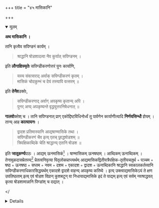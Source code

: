 +++
title = "४५ मासिकानि"

+++

<details open><summary>मूलम्</summary>

**अथ मासिकानि ।**

तानि कृत्वैव सपिण्डनं कार्यम् । 

> श्राद्धानि षोडशादत्वा नैव कुर्यात् सपिण्डनम् ।

इति **लौगाक्षिस्मृतेः** सपिण्डीकरणोत्तरं पुनः कार्याणि,

> यस्य संवत्सराद् अर्वाक् सपिण्डीकरणं कृतम् ।  
मासिकं चोदकुम्भं च देयं तस्यापि वत्सरम् ॥

इति **तेनैव**उक्तेः,

> सपिण्डीकरणाद् अर्वाग् अपकृष्य कृतान्य् अपि ।  
पुनर् अप्य् अपकृष्यन्ते वृद्ध्युत्तरनिषेधनात् ॥

**गालवो**क्तेश् च । तानि सपिण्डनात् प्राग् एकोद्दिष्टविधिनोर्ध्वं तु पार्वणेन कार्याणीत्यादि **निर्णयसिन्धौ** ज्ञेयम् । तान्य् आह **कात्यायनः** ।

> द्वादश प्रतिमास्यानि आद्यषाण्मासिके तथा ।  
सपिण्डीकरणं चैव इत्य् एतच् छ्राद्धषोडशम् ॥  
त्रिपक्षिकाब्दिके चेति श्राद्धान्य् एतानि षोडश ॥

इति **जातूकर्ण्य**पाठः । आद्यम् ऊनमासिकं[^८४] । षाण्मासिकम् ऊनषष्ठम् । आब्दिकम् ऊनाब्दिकम् । तेनामुकदासप्रेतस्य[^८५] प्रेतत्वनिवृत्या पितृलोकप्राप्त्यर्थम् आद्यमासिकद्वितीयत्रैपक्षिक-तृतीयचतुर्थ ◦ पञ्चम ◦ षष्ठ ◦ ऊनषष्ठ ◦ सप्तम ◦ नवम ◦ दशम ◦ एकादश ◦ द्वादश ◦ ऊनाब्दिकानि श्राद्धानि स्वकालकर्तव्यानि सपिण्डीकरणाधिकारसिद्ध्यर्थम् एकादशे द्वादशे वाहन्य् अपकृष्य करिष्ये । इत्य् उक्त्वाद्यमासिकेऽयं ते क्षण उपतिष्ठताम् इत्य् एवं षोडश विप्रान् कुशबटून् वा निधायाद्यमासिके इदं ते पाद्यम् इत्य् एवं सर्वम् नवश्राद्धवत् कृत्वा षोडशामान्नानि पिण्डांश् च दद्यात् । 

[^८४]:
     प्- आद्यमूलमासिकं

[^८५]:
     प् ओमित्स् -प्रेतस्य

</<details>

<details><summary>मराठी</summary>

यानन्तर मासिकें साङ्गतो. 

ही मासिकें करून सपिण्डी करावी. कारण “ १६ मासिकश्राद्धे झाल्यावाञ्चून स पिण्डी करूं नये,” असी लौगाक्षिस्मृति आहे. कदाचित् सपिण्डी त्वरित करणे असल्यास, अपकर्षाने १६ मासिकें करून, सपिण्डी झाल्यावर पुनः यथाकाली मासिकें करावी. कारण, "ज्याचें वर्षापूर्वी सपिण्डीकरण केले असेल त्याची मासिकें व उदकुम्भदान ही, वर्षपर्यम्त यथाकाली करावी, " असें तोच लौङ्गाक्षि ह्मणतो "कदाचित् अपकर्षाने प्रथम मासिके केली असून, नन्तर विवाहादि कर्तव्य असल्यास नान्दीश्रादानन्तर मासिकेम् करूं नये असा निषेध आहे ह्मणून, राहिलेली मासिकें पुनः विवाहापूर्वी अपकर्षाने करावी, " असें गालववचनही आहे. ती सपिण्डीपूर्वी एकोद्दिष्टविधीने, व नन्तर पार्वण विधीने करावी, इत्यादि प्रकार निर्णयसिन्धूत पहावा. ती मासिकें कात्यायन साङ्गतो “ प्रतिमहिन्याची १२, उनमासिक १, ऊनेपाण्मासिकं १, त्रैपक्षिक १, ऊनाब्दिक १, मि ळून सोळा. " याम्त सङ्कल्प पुढे लिहिल्याप्रमाणे करावे. 

> अमुकदासप्रेतस्य प्रेतत्वनिवृत्त्या पितृलोकप्राप्त्यर्थम् आद्यमासिक द्वितीयमासिक त्रैपक्षिक तृतीयमासिक चतुर्थमासिक पञ्चममासिक षष्ठमासिक ऊनषष्ठमासिक सप्तममासिक अष्टममासिक नवममासिक दशममासिक एकादशमासिक द्वादशमासिक ऊनाब्दिकश्राद्धानि स्वकालकर्तव्यानि सपिण्डीकरणाधिकारसिद्ध्यर्थम् एकादशे द्वादशे वा अहन्यपकृष्य करिष्ये । 

असा सङ्कल्प करून,-आद्यमासिके अयं ते क्षण उपतिष्ठतां ह्मणून, ब्राह्मण किंवां दर्भबटूस क्षण द्यावा. असेम्च दुसन्यास-द्वितीयमासिके क्षण उपतिष्ठतां-असा पूर्वोक्त श्राद्धाच्या नांवाञ्चा उह करून १६ ब्राह्मणाम्स क्षण द्यावे. असेम्च आद्यमासिके इदं ते पाचं ह्मणून पाद्य, गन्ध, पुष्प, धूप, दीप इत्यादि उपचार देऊन, बाकी सर्व नवश्राद्धवत् करून, १६ आमान्ने व पिण्ड द्यावे. 

इति शूद्रधर्मतत्त्वप्रकाशे षोडशमासिकविधिः ॥
</<details>